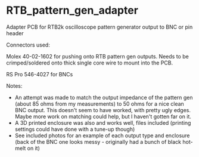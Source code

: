 # RTB_pattern_gen_adapter
Adapter PCB for RTB2k oscilloscope pattern generator output to BNC or pin header

Connectors used:

Molex 40-02-1602 for pushing onto RTB pattern gen outputs. Needs to be crimped/soldered onto thick single core wire to mount into the PCB.

RS Pro 546-4027 for BNCs

Notes:
- An attempt was made to match the output impedance of the pattern gen (about 85 ohms from my measurements) to 50 ohms for a nice clean BNC output. This doesn't seem to have worked, with pretty ugly edges. Maybe more work on matching could help, but I haven't gotten far on it.
- A 3D printed enclosure was also and works well, files included (printing settings could have done with a tune-up though)
- See included photos for an example of each output type and enclosure (back of the BNC one looks messy - originally had a bunch of black hot-melt on it)
